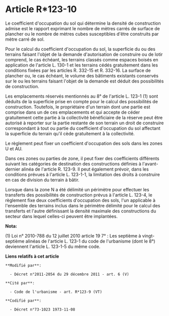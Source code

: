 # Article R*123-10

Le coefficient d'occupation du sol qui détermine la densité de construction admise est le rapport exprimant le nombre de
mètres carrés de   surface de plancher ou le nombre de mètres cubes susceptibles d'être construits par mètre carré de sol. 

Pour le calcul du coefficient d'occupation du sol, la superficie du ou des terrains faisant l'objet de la demande
d'autorisation de construire ou de lotir comprend, le cas échéant, les terrains classés comme espaces boisés en application
de l'article L. 130-1 et les terrains cédés gratuitement dans les conditions fixées par les articles R. 332-15 et R. 332-16.
La surface de plancher ou, le cas échéant, le volume des bâtiments existants conservés sur le ou les terrains faisant l'objet
de la demande est déduit des possibilités de construction. 

Les emplacements réservés mentionnés au 8° de l'article L. 123-1 (1) sont déduits de la superficie prise en compte pour le
calcul des possibilités de construction. Toutefois, le propriétaire d'un terrain dont une partie est comprise dans un de ces
emplacements et qui accepte de céder gratuitement cette partie à la collectivité bénéficiaire de la réserve peut être
autorisé à reporter sur la partie restante de son terrain un droit de construire correspondant à tout ou partie du
coefficient d'occupation du sol affectant la superficie du terrain qu'il cède gratuitement à la collectivité. 

Le règlement peut fixer un coefficient d'occupation des sols dans les zones U et AU. 

Dans ces zones ou parties de zone, il peut fixer des coefficients différents suivant les catégories de destination des
constructions définies à l'avant-dernier alinéa de l'article R. 123-9. Il peut également prévoir, dans les conditions prévues
à l'article L. 123-1-1, la limitation des droits à construire en cas de division du terrain à bâtir. 

Lorsque dans la zone N a été délimité un périmètre pour effectuer les transferts des possibilités de construction prévus à
l'article L. 123-4, le règlement fixe deux coefficients d'occupation des sols, l'un applicable à l'ensemble des terrains
inclus dans le périmètre délimité pour le calcul des transferts et l'autre définissant la densité maximale des constructions
du secteur dans lequel celles-ci peuvent être implantées.

**Nota:**

(1) Loi n° 2010-788 du 12 juillet 2010 article 19 7° : Les septième à vingt-septième alinéas de l'article L. 123-1 du code de
l'urbanisme (dont le 8°) deviennent l'article L. 123-1-5 du même code.

**Liens relatifs à cet article**

	**Modifié par**:

	  - Décret n°2011-2054 du 29 décembre 2011 - art. 6 (V)

	**Cité par**:

	  - Code de l'urbanisme - art. R*123-9 (VT)

	**Codifié par**:

	  - Décret n°73-1023 1973-11-08
